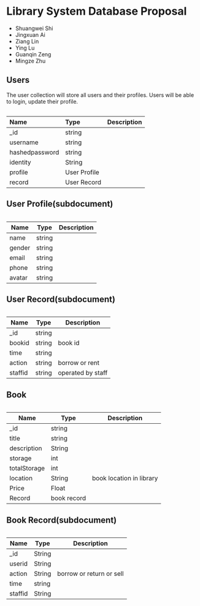 # Library System Database Proposal
*  Shuangwei Shi
*  Jingxuan Ai
*  Ziang Lin
*  Ying Lu
*  Guanqin Zeng
*  Mingze Zhu

## Users
The user collection will store all users and their profiles. Users will be able to login, update their profile.

```javascript

```

| Name | Type | Description |
| :-- | :-- | :-- |
| _id | string |  |
| username | string |  |
| hashedpassword | string |  |
| identity | String |  |
| profile | User Profile |  |
| record | User Record |  |

## User Profile(subdocument)

```javascript

```

| Name | Type | Description |
| --- | --- | --- |
| name | string |  |
| gender | string |  |
| email | string |  |
| phone | string |  |
| avatar | string |  |

## User Record(subdocument)

```javascript
```

| Name | Type | Description |
| --- | --- | --- |
| _id | string |  |
| bookid | string | book id |
| time | string |  |
| action | string | borrow or rent |
| staffid | string | operated by staff |

## Book

```javascript
```

| Name | Type | Description |
| --- | --- | --- |
| _id | string |  |
| title | string |  |
| description | String |  |
| storage | int |  |
| totalStorage | int |  |
| location | String | book location in library |
| Price | Float |  |
| Record  | book record |  |

## Book Record(subdocument)

```javascript
```


| Name | Type | Description |
| --- | --- | --- |
| _id | String |  |
| userid | String |  |
| action | String | borrow or return or sell |
| time | string |  |
| staffid | String |  |


